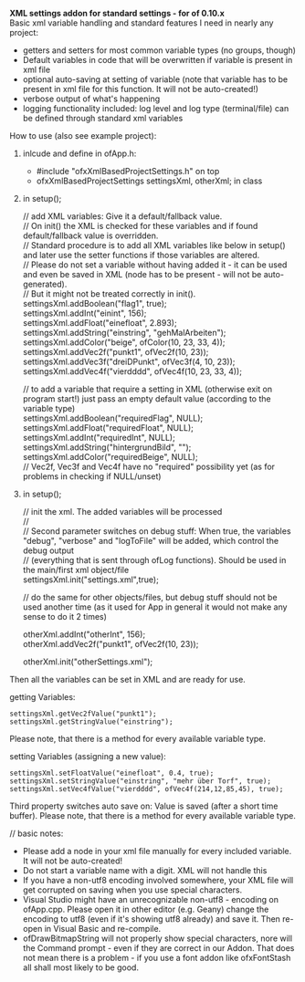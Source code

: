 **XML settings addon for standard settings - for of 0.10.x**  
Basic xml variable handling and standard features I need in nearly any project:
- getters and setters for most common variable types (no groups, though)
- Default variables in code that will be overwritten if variable is present in xml file
- optional auto-saving at setting of variable (note that variable has to be present in xml file for this function. It will not be auto-created!)
- verbose output of what's happening
- logging functionality included: log level and log type (terminal/file) can be defined through standard xml variables



How to use (also see example project):
1) inlcude and define in ofApp.h:

    - #include "ofxXmlBasedProjectSettings.h" 	on top  
    - ofxXmlBasedProjectSettings settingsXml, otherXml; 	in class  


2) in setup();

    // add XML variables: Give it a default/fallback value.  
    // On init() the XML is checked for these variables and if found default/fallback value is overridden.  
    // Standard procedure is to add all XML variables like below in setup() and later use the setter functions if those variables are altered.  
    // Please do not set a variable without having added it - it can be used and even be saved in XML (node has to be present - will not be auto-generated).  
    // But it might not be treated correctly in init().  
    settingsXml.addBoolean("flag1", true);  
    settingsXml.addInt("einint", 156);  
    settingsXml.addFloat("einefloat", 2.893);  
    settingsXml.addString("einstring", "gehMalArbeiten");  
    settingsXml.addColor("beige", ofColor(10, 23, 33, 4));  
    settingsXml.addVec2f("punkt1", ofVec2f(10, 23));  
    settingsXml.addVec3f("dreiDPunkt", ofVec3f(4, 10, 23));  
    settingsXml.addVec4f("vierdddd", ofVec4f(10, 23, 33, 4));  
  
	// to add a variable that require a setting in XML (otherwise exit on program start!) just pass an empty default value (according to the variable type)  
	settingsXml.addBoolean("requiredFlag", NULL);  
	settingsXml.addFloat("requiredFloat", NULL);  
	settingsXml.addInt("requiredInt", NULL);  
	settingsXml.addString("hintergrundBild", "");  
	settingsXml.addColor("requiredBeige", NULL);  
	// Vec2f, Vec3f and Vec4f have no "required" possibility yet (as for problems in checking if NULL/unset)  

3) in setup();

    // init the xml. The added variables will be processed  
    //  
    // Second parameter switches on debug stuff: When true, the variables "debug", "verbose" and "logToFile" will be added, which control the debug output  
    // (everything that is sent through ofLog functions). Should be used in the main/first xml object/file  
    settingsXml.init("settings.xml",true);  


    // do the same for other objects/files, but debug stuff should not be used another time (as it used for App in general it would not make any sense to do it 2 times)  

	otherXml.addInt("otherInt", 156);  
	otherXml.addVec2f("punkt1", ofVec2f(10, 23));  

	otherXml.init("otherSettings.xml");  


Then all the variables can be set in XML and are ready for use.


getting Variables:

    settingsXml.getVec2fValue("punkt1");  
    settingsXml.getStringValue("einstring");  

Please note, that there is a method for every available variable type.



setting Variables (assigning a new value):

    settingsXml.setFloatValue("einefloat", 0.4, true);  
    settingsXml.setStringValue("einstring", "mehr über Torf", true);  
    settingsXml.setVec4fValue("vierdddd", ofVec4f(214,12,85,45), true);  

Third property switches auto save on: Value is saved (after a short time buffer).
Please note, that there is a method for every available variable type.


// basic notes:
- Please add a node in your xml file manually for every included variable. It will not be auto-created!
- Do not start a variable name with a digit. XML will not handle this
- If you have a non-utf8 encoding involved somewhere, your XML file will get corrupted on saving when you use special characters.
- Visual Studio might have an unrecognizable non-utf8 - encoding on ofApp.cpp. Please open it in other editor (e.g. Geany) change the encoding to utf8 (even if it's showing utf8 already) and save it. Then re-open in Visual Basic and re-compile.
- ofDrawBitmapString will not properly show special characters, nore will the Command prompt - even if they are correct in our Addon.  That does not mean there is a problem - if you use a font addon like ofxFontStash all shall most likely to be good.
